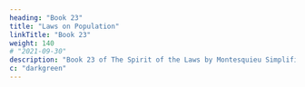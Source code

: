 ```yaml
---
heading: "Book 23"
title: "Laws on Population"
linkTitle: "Book 23"
weight: 140
# "2021-09-30"
description: "Book 23 of The Spirit of the Laws by Montesquieu Simplified in 29 chapters"
c: "darkgreen"
---
```


